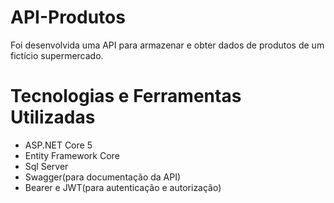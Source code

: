 # API-Produtos
Foi desenvolvida uma API para armazenar e obter dados de produtos de um fictício supermercado.  

# Tecnologias e Ferramentas Utilizadas
- ASP.NET Core 5
- Entity Framework Core
- Sql Server
- Swagger(para documentação da API)
- Bearer e JWT(para autenticação e autorização)


